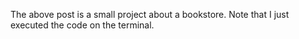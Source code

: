 The above post is a small project about a bookstore. Note that I just executed the code on the terminal.
